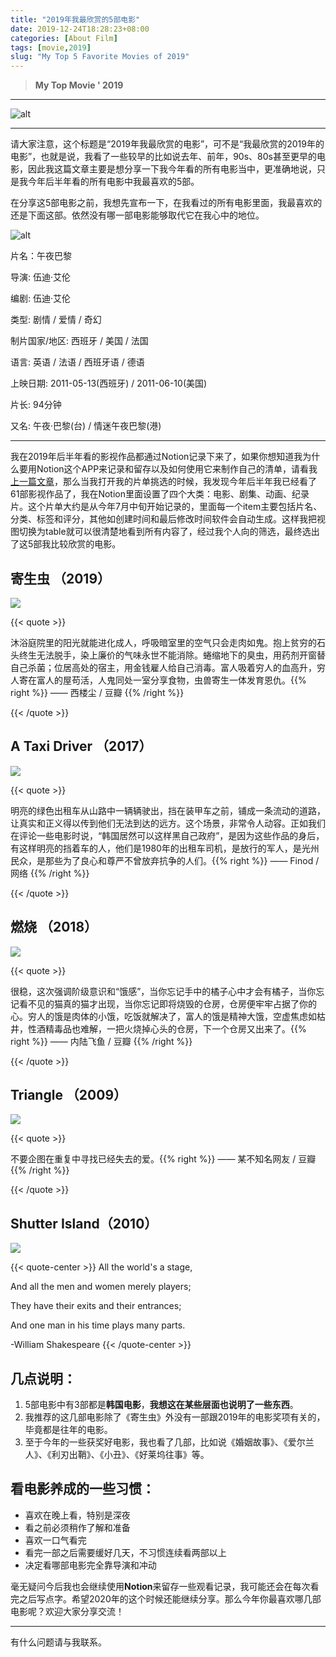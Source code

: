 ```yaml
---
title: "2019年我最欣赏的5部电影"
date: 2019-12-24T18:28:23+08:00
categories: [About Film]
tags: [movie,2019]
slug: "My Top 5 Favorite Movies of 2019"
---
```


> **My Top Movie ' 2019**

<!--more-->

---

![alt](https://dawnblog-1300625500.cos.ap-guangzhou.myqcloud.com/images/photo-1485846234645-a62644f84728.jpg "Unsplash")

---

请大家注意，这个标题是“2019年我最欣赏的电影”，可不是“我最欣赏的2019年的电影”，也就是说，我看了一些较早的比如说去年、前年，90s、80s甚至更早的电影，因此我这篇文章主要是想分享一下我今年看的所有电影当中，更准确地说，只是我今年后半年看的所有电影中我最喜欢的5部。

在分享这5部电影之前，我想先宣布一下，在我看过的所有电影里面，我最喜欢的还是下面这部。依然没有哪一部电影能够取代它在我心中的地位。

![alt](https://dawnblog-1300625500.cos.ap-guangzhou.myqcloud.com/images/p1622261609.jpg "Midnight in Paris")

片名：午夜巴黎

导演: 伍迪·艾伦

编剧: 伍迪·艾伦

类型: 剧情 / 爱情 / 奇幻

制片国家/地区: 西班牙 / 美国 / 法国

语言: 英语 / 法语 / 西班牙语 / 德语

上映日期: 2011-05-13(西班牙) / 2011-06-10(美国)

片长: 94分钟

又名: 午夜·巴黎(台) / 情迷午夜巴黎(港)

---

我在2019年后半年看的影视作品都通过Notion记录下来了，如果你想知道我为什么要用Notion这个APP来记录和留存以及如何使用它来制作自己的清单，请看我[上一篇文章](http://mp.weixin.qq.com/s?__biz=MzI0MDY5MTQ2OA==&mid=2247484038&idx=1&sn=025f42144e2c87e89b3b84643b63c1c1&chksm=e917b2e5de603bf33aa138f731b985dbe37f835299d300cf320050125e931cf3a72c3f1ef12c&scene=21#wechat_redirect)，那么当我打开我的片单挑选的时候，我发现今年后半年我已经看了61部影视作品了，我在Notion里面设置了四个大类：电影、剧集、动画、纪录片。这个片单大约是从今年7月中旬开始记录的，里面每一个item主要包括片名、分类、标签和评分，其他如创建时间和最后修改时间软件会自动生成。这样我把视图切换为table就可以很清楚地看到所有内容了，经过我个人向的筛选，最终选出了这5部我比较欣赏的电影。

## 寄生虫 （2019）

![](https://dawnblog-1300625500.cos.ap-guangzhou.myqcloud.com/images/2.jpg)



{{< quote >}}

沐浴庭院里的阳光就能进化成人，呼吸暗室里的空气只会走肉如鬼。抱上贫穷的石头终生无法脱手，染上廉价的气味永世不能消除。蜷缩地下的臭虫，用药剂开窗替自己杀菌；位居高处的宿主，用金钱雇人给自己消毒。富人吸着穷人的血高升，穷人寄在富人的屋苟活，人鬼同处一室分享食物，虫兽寄生一体发育恩仇。{{% right %}} —— 西楼尘 / 豆瓣 {{% /right %}}

{{< /quote >}}



## A Taxi Driver （2017）

![](https://dawnblog-1300625500.cos.ap-guangzhou.myqcloud.com/images/11.jpg)



{{< quote >}}

明亮的绿色出租车从山路中一辆辆驶出，挡在装甲车之前，铺成一条流动的道路，让真实和正义得以传到他们无法到达的远方。这个场景，非常令人动容。正如我们在评论一些电影时说，“韩国居然可以这样黑自己政府”，是因为这些作品的身后，有这样明亮的挡着车的人，他们是1980年的出租车司机，是放行的军人，是光州民众，是那些为了良心和尊严不曾放弃抗争的人们。{{% right %}} —— Finod / 网络 {{% /right %}}

{{< /quote >}}



## 燃烧 （2018）

![](https://dawnblog-1300625500.cos.ap-guangzhou.myqcloud.com/images/18.jpg)



{{< quote >}}

很稳，这次强调阶级意识和“饿感”，当你忘记手中的橘子心中才会有橘子，当你忘记看不见的猫真的猫才出现，当你忘记即将烧毁的仓房，仓房便牢牢占据了你的心。穷人的饿是肉体的小饿，吃饭就解决了，富人的饿是精神大饿，空虚焦虑如枯井，性酒精毒品也难解，一把火烧掉心头的仓房，下一个仓房又出来了。{{% right %}} —— 内陆飞鱼 / 豆瓣 {{% /right %}}

{{< /quote >}}



## Triangle （2009）

![](https://dawnblog-1300625500.cos.ap-guangzhou.myqcloud.com/images/37.jpg)



{{< quote >}}

不要企图在重复中寻找已经失去的爱。{{% right %}} —— 某不知名网友 / 豆瓣 {{% /right %}}

{{< /quote >}}



## Shutter Island（2010）

![](https://dawnblog-1300625500.cos.ap-guangzhou.myqcloud.com/images/p1832875827.png)



{{< quote-center >}} All the world's a stage,

And all the men and women merely players;

They have their exits and their entrances;

And one man in his time plays many parts.

-William Shakespeare {{< /quote-center >}}



## 几点说明：

1. 5部电影中有3部都是**韩国电影**，**我想这在某些层面也说明了一些东西**。
2. 我推荐的这几部电影除了《寄生虫》外没有一部跟2019年的电影奖项有关的，毕竟都是往年的电影。
3. 至于今年的一些获奖好电影，我也看了几部，比如说《婚姻故事》、《爱尔兰人》、《利刃出鞘》、《小丑》、《好莱坞往事》等。

## 看电影养成的一些习惯：

- 喜欢在晚上看，特别是深夜
- 看之前必须稍作了解和准备
- 喜欢一口气看完
- 看完一部之后需要缓好几天，不习惯连续看两部以上
- 决定看哪部电影完全靠导演和冲动

毫无疑问今后我也会继续使用**Notion**来留存一些观看记录，我可能还会在每次看完之后写点字。希望2020年的这个时候还能继续分享。那么今年你最喜欢哪几部电影呢？欢迎大家分享交流！

---

有什么问题请与我联系。